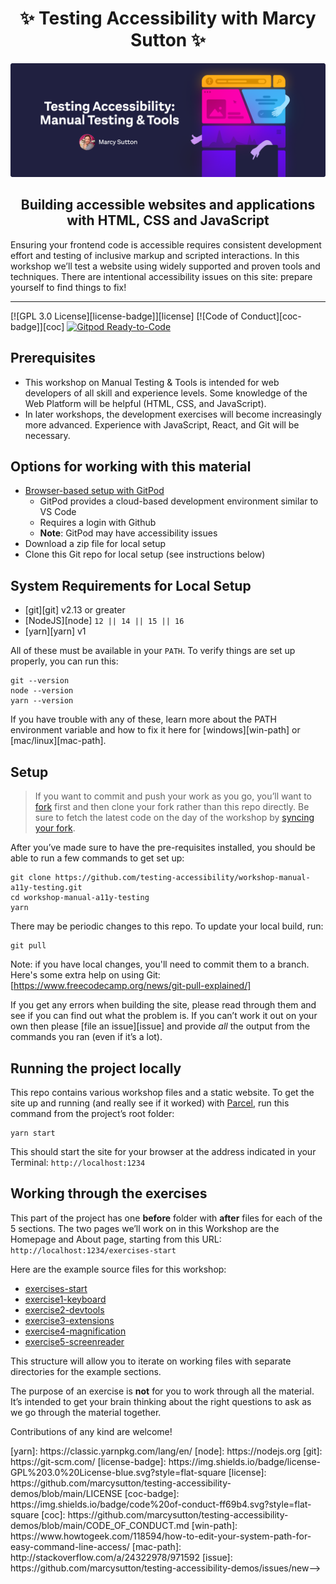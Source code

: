 <div>
  <h1 align="center">✨ Testing Accessibility with Marcy Sutton ✨</h1>

  <a href="https://testingaccessibility.com">
    <img
      alt="Testing Accessibility: Manual Testing & Tools by Marcy Sutton"
      src="./ta-promo-image-manual.png"
    />
  </a>
  <h2 align="center">
    Building accessible websites and applications with HTML, CSS and JavaScript
  </h2>
  <p>
    Ensuring your frontend code is accessible requires consistent development effort and testing of inclusive markup and scripted interactions. In this workshop we’ll test a
    website using widely supported and proven tools and techniques. There are intentional
    accessibility issues on this site: prepare yourself to find things to fix!
  </p>
</div>

<hr />

<!-- prettier-ignore-start -->
[![GPL 3.0 License][license-badge]][license]
[![Code of Conduct][coc-badge]][coc]
[![Gitpod Ready-to-Code](https://img.shields.io/badge/Gitpod-Ready--to--Code-blue?logo=gitpod)](https://gitpod.io/from-referrer/)
<!-- prettier-ignore-end -->

## Prerequisites

- This workshop on Manual Testing & Tools is intended for web developers of all skill and experience levels. Some knowledge of the Web Platform will be helpful (HTML, CSS, and JavaScript).
- In later workshops, the development exercises will become increasingly more advanced. Experience with JavaScript, React, and Git will be necessary.

## Options for working with this material

- [Browser-based setup with GitPod](https://gitpod.io/from-referrer/)
  - GitPod provides a cloud-based development environment similar to VS Code  
  - Requires a login with Github
  - **Note**: GitPod may have accessibility issues
- Download a zip file for local setup
- Clone this Git repo for local setup (see instructions below)

## System Requirements for Local Setup

- [git][git] v2.13 or greater
- [NodeJS][node] `12 || 14 || 15 || 16`
- [yarn][yarn] v1

All of these must be available in your `PATH`. To verify things are set up
properly, you can run this:

```shell
git --version
node --version
yarn --version
```

If you have trouble with any of these, learn more about the PATH environment
variable and how to fix it here for [windows][win-path] or
[mac/linux][mac-path].

## Setup

> If you want to commit and push your work as you go, you’ll want to
> [fork](https://docs.github.com/en/get-started/quickstart/fork-a-repo)
> first and then clone your fork rather than this repo directly.
> Be sure to fetch the latest code on the day of the workshop by [syncing your fork](https://docs.github.com/en/pull-requests/collaborating-with-pull-requests/working-with-forks/syncing-a-fork).

After you’ve made sure to have the pre-requisites installed, you
should be able to run a few commands to get set up:

```
git clone https://github.com/testing-accessibility/workshop-manual-a11y-testing.git
cd workshop-manual-a11y-testing
yarn
```

There may be periodic changes to this repo. To update your local build, run:

```
git pull
```

Note: if you have local changes, you'll need to commit them to a branch. Here's
some extra help on using Git: [https://www.freecodecamp.org/news/git-pull-explained/]

If you get any errors when building the site, please read through them and see if
you can find out what the problem is. If you can’t work it out on your own then
please [file an issue][issue] and provide _all_ the output from the commands you ran
(even if it’s a lot).

## Running the project locally

This repo contains various workshop files and a static website. To get the site up and running (and really see if it worked) with [Parcel](https://parceljs.org), run this command from the project’s root folder:

```shell
yarn start
```

This should start the site for your browser at the address indicated in your Terminal:
`http://localhost:1234`

## Working through the exercises

This part of the project has one **before** folder with **after** files for each of the 5 sections. The two pages we’ll work on in this Workshop are the Homepage and About page, starting from this URL: `http://localhost:1234/exercises-start`

Here are the example source files for this workshop:

- [exercises-start](https://github.com/testing-accessibility/workshop-manual-a11y-testing/tree/main/exercises-start)
- [exercise1-keyboard](https://github.com/testing-accessibility/workshop-manual-a11y-testing/tree/main/exercise1-keyboard)
- [exercise2-devtools](https://github.com/testing-accessibility/workshop-manual-a11y-testing/tree/main/exercise2-devtools/)
- [exercise3-extensions](https://github.com/testing-accessibility/workshop-manual-a11y-testing/tree/main/exercise3-extensions/)
- [exercise4-magnification](https://github.com/testing-accessibility/workshop-manual-a11y-testing/tree/main/exercise4-keyboard/)
- [exercise5-screenreader](https://github.com/testing-accessibility/workshop-manual-a11y-testing/tree/main/exercise5-screenreader/)

This structure will allow you to iterate on working files with separate directories for the example sections.

The purpose of an exercise is **not** for you to work through all the material.
It’s intended to get your brain thinking about the right questions to ask as
we go through the material together.

Contributions of any kind are welcome!

<!-- prettier-ignore-start -->
<!-->
[yarn]: https://classic.yarnpkg.com/lang/en/
[node]: https://nodejs.org
[git]: https://git-scm.com/
[license-badge]: https://img.shields.io/badge/license-GPL%203.0%20License-blue.svg?style=flat-square
[license]: https://github.com/marcysutton/testing-accessibility-demos/blob/main/LICENSE
[coc-badge]: https://img.shields.io/badge/code%20of-conduct-ff69b4.svg?style=flat-square
[coc]: https://github.com/marcysutton/testing-accessibility-demos/blob/main/CODE_OF_CONDUCT.md
[win-path]: https://www.howtogeek.com/118594/how-to-edit-your-system-path-for-easy-command-line-access/
[mac-path]: http://stackoverflow.com/a/24322978/971592
[issue]: https://github.com/marcysutton/testing-accessibility-demos/issues/new-->
<!-- prettier-ignore-end -->
